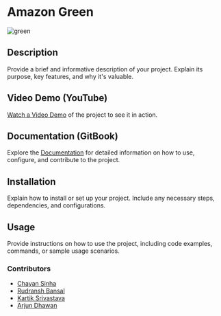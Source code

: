 # Amazon Green


  ![green](https://github.com/arjundvn24/hackAmazon/assets/71541766/fe2a7605-bfeb-42a4-a73d-d6779e375f08)



## Description

Provide a brief and informative description of your project. Explain its purpose, key features, and why it's valuable.

## Video Demo (YouTube)

[Watch a Video Demo](https://www.youtube.com/your-video-link) of the project to see it in action.

## Documentation (GitBook)

Explore the [Documentation](https://app.gitbook.com/o/1aqUfxq0bAnZN6mulnf1/s/AlnoJHGrXy7l91v6HLwH/) for detailed information on how to use, configure, and contribute to the project.

## Installation

Explain how to install or set up your project. Include any necessary steps, dependencies, and configurations.

## Usage

Provide instructions on how to use the project, including code examples, commands, or sample usage scenarios.


### Contributors

- [Chayan Sinha](https://github.com/csinha134)
- [Rudransh Bansal](https://github.com/rudranshbansal)
- [Kartik Srivastava](https://github.com/KARTIK5667)
- [Arjun Dhawan](https://github.com/arjundvn24)



